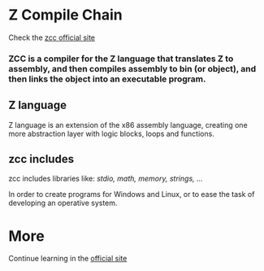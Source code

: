 # Z Compile Chain

Check the [zcc official site](https://bruneo32.github.io/zcc/)

### ZCC is a compiler for the **Z language** that translates Z to assembly, and then compiles assembly to bin (or object), and then links the object into an executable program.

## Z language
Z language is an extension of the x86 assembly language, creating one more abstraction layer with logic blocks, loops and functions.

## zcc includes
zcc includes libraries like: *stdio, math, memory, strings, ...*

In order to create programs for Windows and Linux, or to ease the task of developing an operative system.

# More
Continue learning in the [official site](https://bruneo32.github.io/zcc/)
